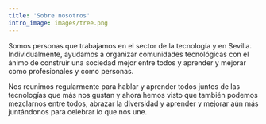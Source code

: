 ```yaml
---
title: 'Sobre nosotros'
intro_image: images/tree.png
---
```


Somos personas que trabajamos en el sector de la tecnología y en Sevilla. Individualmente, ayudamos a organizar comunidades tecnológicas con el ánimo de construir una sociedad mejor entre todos y aprender y mejorar como profesionales y como personas.

Nos reunimos regularmente para hablar y aprender todos juntos de las tecnologías que más nos gustan y ahora hemos visto que también podemos mezclarnos entre todos, abrazar la diversidad y aprender y mejorar aún más juntándonos para celebrar lo que nos une.
